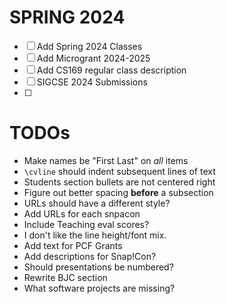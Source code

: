# SPRING 2024
- [ ] Add Spring 2024 Classes
- [ ] Add Microgrant 2024-2025
- [ ] Add CS169 regular class description
- [ ] SIGCSE 2024 Submissions
- [ ] 

# TODOs

- Make names be "First Last" on *all* items
- `\cvline` should indent subsequent lines of text
- Students section bullets are not centered right
- Figure out better spacing **before** a subsection
- URLs should have a different style?
- Add URLs for each snpacon
- Include Teaching eval scores?
- I don't like the line height/font mix.
- Add text for PCF Grants
- Add descriptions for Snap!Con?
- Should presentations be numbered?
- Rewrite BJC section
- What software projects are missing?

